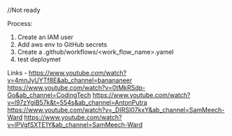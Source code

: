 //Not ready

Process:
1. Create an IAM user
2. Add aws env to GitHub secrets
3. Create a .github/workflows/<work_flow_name>.yamel
4. test deploymet




Links - 
https://www.youtube.com/watch?v=4mnJyUYTf8E&ab_channel=banananeer
https://www.youtube.com/watch?v=0tMkRSdp-Go&ab_channel=CodingTech
https://www.youtube.com/watch?v=l97zYgiB57k&t=554s&ab_channel=AntonPutra
https://www.youtube.com/watch?v=_DIRSI07kxY&ab_channel=SamMeech-Ward
https://www.youtube.com/watch?v=lPVgfSXTE1Y&ab_channel=SamMeech-Ward
